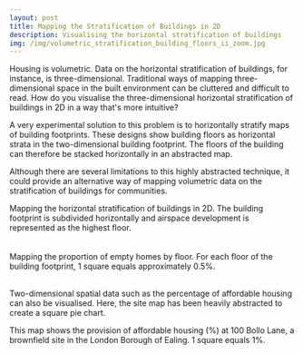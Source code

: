 ```yaml
---
layout: post
title: Mapping the Stratification of Buildings in 2D
description: Visualising the horizontal stratification of buildings
img: /img/volumetric_stratification_building_floors_ii_zoom.jpg
---
```

  
Housing is volumetric. Data on the horizontal stratification of buildings, for instance, is three-dimensional. Traditional ways of mapping three-dimensional space in the built environment can be cluttered and difficult to read. How do you visualise the three-dimensional horizontal stratification of buildings in 2D in a way that's more intuitive?

A very experimental solution to this problem is to horizontally stratify maps of building footprints. These designs show building floors as horizontal strata in the two-dimensional building footprint. The floors of the building can therefore be stacked horizontally in an abstracted map.

Although there are several limitations to this highly abstracted technique, it could provide an alternative way of mapping volumetric data on the stratification of buildings for communities.

<div class="col">
	<img class="col" src="{{ site.baseurl }}/img/volumetric_stratification_building_floors.jpg" alt="" title=""/>
</div>

<div class="col three caption">
	Mapping the horizontal stratification of buildings in 2D. The building footprint is subdivided horizontally and airspace development is represented as the highest floor.
</div>

<div class="col">
	<img class="col" src="{{ site.baseurl }}/img/volumetric_stratification_building_floors_iii.jpg" alt="" title=""/>
</div>

<br>
<br>

<div class="col">
	<img class="col" src="{{ site.baseurl }}/img/volumetric_stratification_empty_housing_floors.png" alt="" title=""/>
</div>

<div class="col three caption">
	Mapping the proportion of empty homes by floor. For each floor of the building footprint, 1 square equals approximately 0.5%.
</div>

<br>

Two-dimensional spatial data such as the percentage of affordable housing can also be visualised. Here, the site map has been heavily abstracted to create a square pie chart.

<div class="col">
	<img class="col" src="{{ site.baseurl }}/img/abstracted_map_square_pie_chart.jpeg" alt="" title=""/>
</div>

<div class="col three caption">
	This map shows the provision of affordable housing (%) at 100 Bollo Lane, a brownfield site in the London Borough of Ealing. 1 square equals 1%.
</div>
